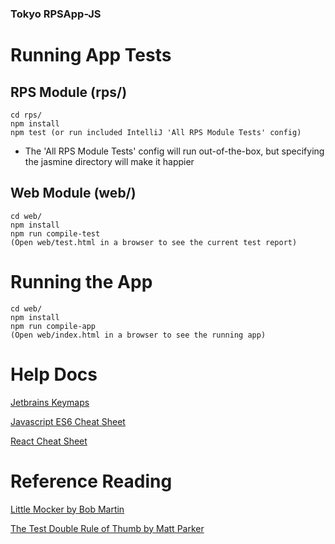 ### Tokyo RPSApp-JS

# Running App Tests
## RPS Module (rps/)
```
cd rps/
npm install
npm test (or run included IntelliJ 'All RPS Module Tests' config)
```
* The 'All RPS Module Tests' config will run out-of-the-box, but specifying the jasmine directory will make it happier

## Web Module (web/)
```
cd web/
npm install
npm run compile-test
(Open web/test.html in a browser to see the current test report)
```
# Running the App
```
cd web/
npm install
npm run compile-app
(Open web/index.html in a browser to see the running app)
```

# Help Docs

[Jetbrains Keymaps](https://resources.jetbrains.com/storage/products/intellij-idea/docs/IntelliJIDEA_ReferenceCard.pdf)

[Javascript ES6 Cheat Sheet](https://gist.github.com/moonmaster9000/980e832b0f60ef91d85668c9fb49be9e)

[React Cheat Sheet](https://gist.github.com/moonmaster9000/941b619d6b25cc740aad5f7e926a5150)

# Reference Reading
[Little Mocker by Bob Martin](https://blog.cleancoder.com/uncle-bob/2014/05/14/TheLittleMocker.html)

[The Test Double Rule of Thumb by Matt Parker](http://engineering.pivotal.io/post/the-test-double-rule-of-thumb/)
